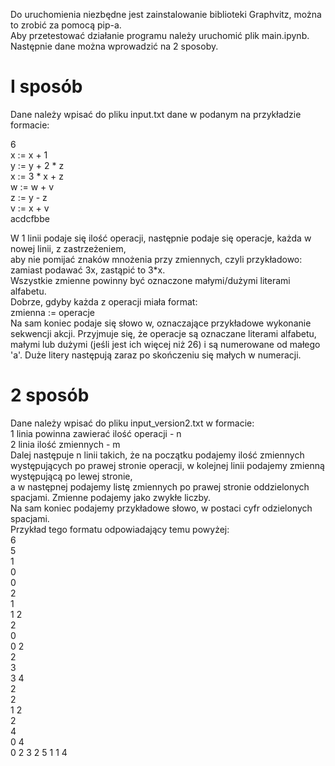 Do uruchomienia niezbędne jest zainstalowanie biblioteki Graphvitz, można to zrobić za pomocą pip-a.   
Aby przetestować działanie programu należy uruchomić plik main.ipynb. Następnie dane można wprowadzić na 2 sposoby.
# I sposób
Dane należy wpisać do pliku input.txt dane w podanym na przykładzie formacie:

6  
x := x + 1   
y := y + 2 * z   
x := 3 * x + z  
w := w + v  
z := y - z  
v := x + v  
acdcfbbe

W 1 linii podaje się ilość operacji, następnie podaje się operacje, każda w nowej linii, z zastrzeżeniem,   
aby nie pomijać znaków mnożenia przy zmiennych, czyli przykładowo: zamiast podawać 3x, zastąpić to 3*x.  
Wszystkie zmienne powinny być oznaczone małymi/dużymi literami alfabetu.   
Dobrze, gdyby każda z operacji miała format:  
zmienna := operacje   
Na sam koniec podaje się słowo w, oznaczające przykładowe wykonanie sekwencji akcji. Przyjmuje się, że operacje są oznaczane literami alfabetu, małymi lub dużymi (jeśli jest ich więcej niż 26) i są numerowane od małego 'a'. Duże litery następują zaraz po skończeniu się małych w numeracji.
# 2 sposób
Dane należy wpisać do pliku input_version2.txt w formacie:   
1 linia powinna zawierać ilość operacji - n   
2 linia ilość zmiennych - m   
Dalej następuje n linii takich, że na początku podajemy ilość zmiennych występujących po prawej stronie operacji, w kolejnej linii podajemy zmienną występującą po lewej stronie,   
a w następnej podajemy listę zmiennych po prawej stronie oddzielonych spacjami. Zmienne podajemy jako zwykłe liczby.   
Na sam koniec podajemy przykładowe słowo, w postaci cyfr odzielonych spacjami.   
Przykład tego formatu odpowiadający temu powyżej:   
6   
5   
1   
0   
0   
2   
1   
1 2   
2   
0   
0 2   
2   
3   
3 4   
2   
2   
1 2   
2   
4   
0 4   
0 2 3 2 5 1 1 4   

